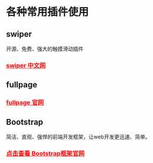 # 各种常用插件使用

## swiper

开源、免费、强大的触摸滑动插件

### <a href="https://www.swiper.com.cn/" target="_blank" style="color:red">swiper 中文网</a>

## fullpage

### <a href="https://alvarotrigo.com/fullPage/zh/#" target="_blank" style="color:red">fullpage 官网</a>

## Bootstrap

简洁、直观、强悍的前端开发框架，让web开发更迅速、简单。

### <a href="https://www.bootcss.com/" style="color:red">点击查看 Bootstrap框架官网</a>



